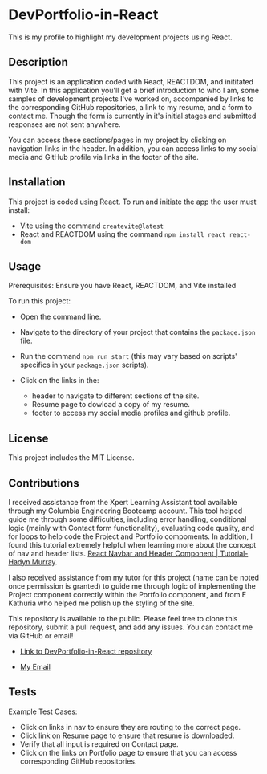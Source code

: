 # DevPortfolio-in-React
This is my profile to highlight my development projects using React.

## Description

This project is an application coded with React, REACTDOM, and inititated with Vite. In this application you'll get a brief introduction to who I am, some samples of development projects I've worked on, accompanied by links to the corresponding GitHub repositories, a link to my resume, and a form to contact me. Though the form is currently in it's initial stages and submitted responses are not sent anywhere.   

You can access these sections/pages in my project by clicking on navigation links in the header. In addition, you can access links to my social media and GitHub profile via links in the footer of the site. 


## Installation

This project is coded using React. To run and initiate the app the user must install:

 * Vite using the command `createvite@latest`
 * React and REACTDOM using the command `npm install react react-dom`
 

## Usage 

Prerequisites: Ensure you have React, REACTDOM, and Vite installed

To run this project:

* Open the command line.
* Navigate to the directory of your project that contains the `package.json` file. 
* Run the command `npm run start` (this may vary based on scripts' specifics in your `package.json` scripts). 

* Click on the links in the:
     * header to navigate to different sections of the site.
     * Resume page to dowload a copy of my resume.
     * footer to access my social media profiles and github profile. 
    

## License

This project includes the MIT License.

## Contributions

I received assistance from the Xpert Learning Assistant tool available through my Columbia Engineering Bootcamp account. This tool helped guide me through some difficulties, including error handling, conditional logic (mainly with Contact form functionality), evaluating code quality, and for loops to help code the Project and Portfolio compoments. In addition, I found this tutorial extremely helpful when learning more about the concept of nav and header lists. [React Navbar and Header Component | Tutorial-Hadyn Murray](https://www.youtube.com/watch?v=YwgdzwNYico). 

I also received assistance from my tutor for this project (name can be noted once permission is granted) to guide me through logic of implementing the Project component correctly within the Portfolio component, and from E Kathuria who helped me polish up the styling of the site. 

 This repository is available to the public. Please feel free to clone this repository, submit a pull request, and add any issues. You can contact me via GitHub or email!

* [Link to DevPortfolio-in-React repository](https://github.com/shukikat/DevPortfolio-in-React)

* [My Email](mailto:kathuriashuki@gmail.com)


## Tests

Example Test Cases:

* Click on links in nav to ensure they are routing to the correct page. 
* Click link on Resume page to ensure that resume is downloaded. 
* Verify that all input is required on Contact page.
* Click on the links on Portfolio page to ensure that you can access corresponding  GitHub repositories. 




